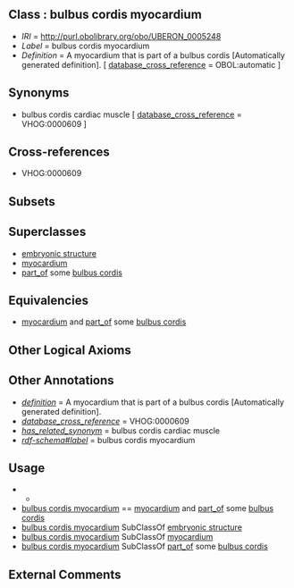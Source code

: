
## Class : bulbus cordis myocardium

 * *IRI* = http://purl.obolibrary.org/obo/UBERON_0005248
 * *Label* = bulbus cordis myocardium
 * *Definition* = A myocardium that is part of a bulbus cordis [Automatically generated definition]. [ [database_cross_reference](../../ef/oboInOwl#hasDbXref.md) = OBOL:automatic ]

## Synonyms

 * bulbus cordis cardiac muscle [ [database_cross_reference](../../ef/oboInOwl#hasDbXref.md) = VHOG:0000609 ]

## Cross-references

 * VHOG:0000609

## Subsets


## Superclasses

 * [embryonic structure](../../UBERON/50/UBERON_0002050.md)
 * [myocardium](../../UBERON/49/UBERON_0002349.md)
 * [part_of](../../BFO/50/BFO_0000050.md) some [bulbus cordis](../../UBERON/06/UBERON_0004706.md)

## Equivalencies

 * [myocardium](../../UBERON/49/UBERON_0002349.md) and [part_of](../../BFO/50/BFO_0000050.md) some [bulbus cordis](../../UBERON/06/UBERON_0004706.md)

## Other Logical Axioms


## Other Annotations

 * *[definition](../../IAO/15/IAO_0000115.md)* = A myocardium that is part of a bulbus cordis [Automatically generated definition].
 * *[database_cross_reference](../../ef/oboInOwl#hasDbXref.md)* = VHOG:0000609
 * *[has_related_synonym](../../ym/oboInOwl#hasRelatedSynonym.md)* = bulbus cordis cardiac muscle
 * *[rdf-schema#label](../../el/rdf-schema#label.md)* = bulbus cordis myocardium

## Usage

 * -
 * [bulbus cordis myocardium](../../UBERON/48/UBERON_0005248.md) == [myocardium](../../UBERON/49/UBERON_0002349.md) and [part_of](../../BFO/50/BFO_0000050.md) some [bulbus cordis](../../UBERON/06/UBERON_0004706.md)
 * [bulbus cordis myocardium](../../UBERON/48/UBERON_0005248.md) SubClassOf [embryonic structure](../../UBERON/50/UBERON_0002050.md)
 * [bulbus cordis myocardium](../../UBERON/48/UBERON_0005248.md) SubClassOf [myocardium](../../UBERON/49/UBERON_0002349.md)
 * [bulbus cordis myocardium](../../UBERON/48/UBERON_0005248.md) SubClassOf [part_of](../../BFO/50/BFO_0000050.md) some [bulbus cordis](../../UBERON/06/UBERON_0004706.md)

## External Comments

